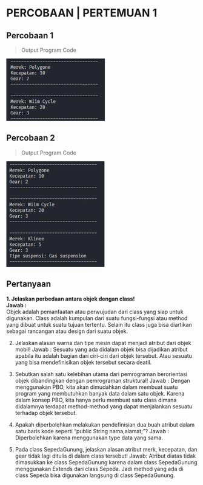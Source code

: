 # PERCOBAAN | PERTEMUAN 1

## Percobaan 1

> Output Program Code

![](images/percobaan1.JPG)

## Percobaan 2

> Output Program Code

![](images/percobaan2.JPG)

## Pertanyaan

**1. Jelaskan perbedaan antara objek dengan class!**\
 **Jawab :**\
 Objek adalah pemanfaatan atau perwujudan dari class yang siap untuk digunakan.
Class adalah kumpulan dari suatu fungsi-fungsi atau method yang dibuat untuk suatu tujuan tertentu. Selain itu class juga bisa diartikan sebagai rancangan atau design dari suatu objek.

2. Jelaskan alasan warna dan tipe mesin dapat menjadi atribut dari objek mobil!
   Jawab :
   Sesuatu yang ada didalam objek bisa dijadikan atribut apabila itu adalah bagian dari ciri-ciri dari objek tersebut. Atau sesuatu yang bisa mendefinisikan objek tersebut secara deatil.

3. Sebutkan salah satu kelebihan utama dari pemrograman berorientasi objek dibandingkan
   dengan pemrograman struktural!
   Jawab :
   Dengan menggunakan PBO, kita akan dimudahkan dalam membuat suatu program yang membutuhkan banyak data dalam satu objek. Karena dalam konsep PBO, kita hanya perlu membuat satu class dimana didalamnya terdapat method-method yang dapat menjalankan sesuatu terhadap objek tersebut.

4. Apakah diperbolehkan melakukan pendefinisian dua buah atribut dalam satu baris kode seperti
   “public String nama,alamat;”?
   Jawab :
   Diperbolehkan karena menggunakan type data yang sama.

5. Pada class SepedaGunung, jelaskan alasan atribut merk, kecepatan, dan gear tidak lagi ditulis di
   dalam class tersebut!
   Jawab:
   Atribut diatas tidak dimasukkan ke class SepedaGunung karena dalam class SepedaGunung menggunakan Extends dari class Sepeda. Jadi method yang ada di class Sepeda bisa digunakan langsung di class SepedaGunung.
